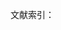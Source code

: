 文献索引：

[^1]:《同时代人通信中的歌德》. 第一卷. 第97页
①②《同时代人通信中的歌德》第一卷，第97页、73页
③ 歌徳：《威尼斯警句》， 22页
④ 卢那察尔斯基:《论文学》，第574页
⑤ 卢卡契：《歌德和他的时代》，第55页。
⑥ 勃兰兑斯：、《十九世纪文学主流》第1分册，第22页。
⑦《马克思恩格斯全集》第2卷，第633页。  
⑧⑨《歌德选集》第6卷，第524、528页。
⑩《弗朗茨·梅林全集》第19卷，第54页。
⑪12《歌德选集》第9卷，第580页、531页。
⑬勃兰兑斯：《十九世纪文学主流》第2分册，第22页。
⑭《歌德生平及其时代》，第164页。     
⑮沃洛维奇：《发达社会主义条件下劳动人民的审美培养》，第30页。
⑮姚斯, 霍拉勃：《接受美学与接受理论》，第33页。
⑰18黑格尔：《美学》第1卷，第351页。